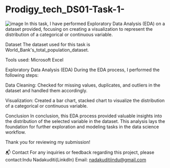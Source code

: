 # Prodigy_tech_DS01-Task-1-
![image](https://github.com/2200050011/Prodigy_tech_DS01-Task-1-/assets/170558951/7dc07fdb-662d-46e9-b37d-9f9c2d3db9d6)
In this task, I have performed Exploratory Data Analysis (EDA) on a dataset provided, focusing on creating a visualization to represent the distribution of a categorical or continuous variable.

Dataset The dataset used for this task is World_Bank's_total_population_dataset.

Tools used: Microsoft Excel

Exploratory Data Analysis (EDA) During the EDA process, I performed the following steps:

Data Cleaning: Checked for missing values, duplicates, and outliers in the dataset and handled them accordingly.

Visualization: Created a bar chart, stacked chart to visualize the distribution of a categorical or continuous variable.

Conclusion In conclusion, this EDA process provided valuable insights into the distribution of the selected variable in the dataset. This analysis lays the foundation for further exploration and modeling tasks in the data science workflow.

Thank you for reviewing my submission!

📬 Contact For any inquiries or feedback regarding this project, please contact:Indu Nadakuditi(LinkdIn) Email:
nadakuditiindu@gmail.com
